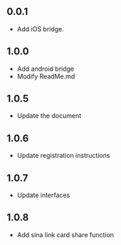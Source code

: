 ## 0.0.1

* Add iOS bridge.

## 1.0.0

* Add android bridge
* Modify ReadMe.md

## 1.0.5
* Update the document

## 1.0.6
* Update registration instructions

## 1.0.7
* Update interfaces

## 1.0.8
* Add sina link card share function